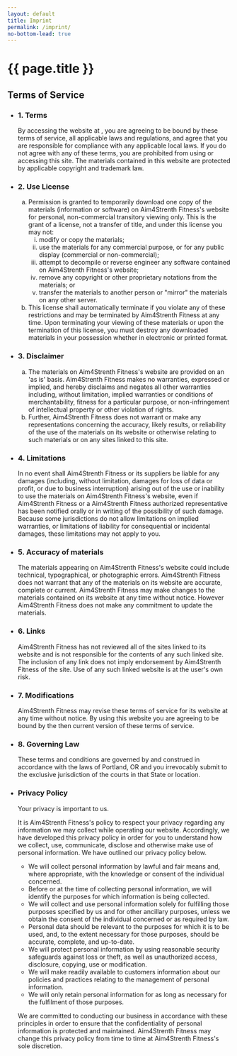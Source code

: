 ```yaml
---
layout: default
title: Imprint
permalink: /imprint/
no-bottom-lead: true
---
```



<h1 class="visuallyhidden">{{ page.title }}</h1>
<h2 class="uk-h3">Terms of Service</h2>
<ul class="uk-margin-xlarge-bottom" uk-accordion>
<li>
<h3 class="uk-accordion-title">1. Terms</h3>
<div class="uk-accordion-content">
<p class="content">By accessing the website at&nbsp;<a href=""></a>, you are agreeing to be bound by these terms of service, all applicable laws and regulations, and agree that you are responsible for compliance with any applicable local laws. If you do not agree with any of these terms, you are prohibited from using or accessing this site. The materials contained in this website are protected by applicable copyright and trademark law.</p>
</div>
</li>
<li>
<h3 class="uk-accordion-title">2. Use License</h3>
<div class="uk-accordion-content">
<p class="content"><ol type="a">
<li>
Permission is granted to temporarily download one copy of the materials (information or software) on Aim4Strenth Fitness's website for personal, non-commercial transitory viewing only. This is the grant of a license, not a transfer of title, and under this license you may not:

<ol type="i">
  <li>modify or copy the materials;</li>
  <li>use the materials for any commercial purpose, or for any public display (commercial or non-commercial);</li>
  <li>attempt to decompile or reverse engineer any software contained on Aim4Strenth Fitness's website;</li>
  <li>remove any copyright or other proprietary notations from the materials; or</li>
  <li>transfer the materials to another person or "mirror" the materials on any other server.</li>
</ol>
</li>
<li>This license shall automatically terminate if you violate any of these restrictions and may be terminated by Aim4Strenth Fitness  at any time. Upon terminating your viewing of these materials or upon the termination of this license, you must destroy any downloaded materials in your possession whether in electronic or printed format.</li>
</ol></p>
</div>
</li>
<li>
<h3 class="uk-accordion-title">3. Disclaimer</h3>
<div class="uk-accordion-content">
<p class="content"><ol type="a">
<li>The materials on Aim4Strenth Fitness's website are provided on an 'as is' basis. Aim4Strenth Fitness  makes no warranties, expressed or implied, and hereby disclaims and negates all other warranties including, without limitation, implied warranties or conditions of merchantability, fitness for a particular purpose, or non-infringement of intellectual property or other violation of rights.</li>
<li>Further, Aim4Strenth Fitness  does not warrant or make any representations concerning the accuracy, likely results, or reliability of the use of the materials on its website or otherwise relating to such materials or on any sites linked to this site.</li>
</ol></p>
</div>
</li>
<li>
<h3 class="uk-accordion-title">4. Limitations</h3>
<div class="uk-accordion-content">
<p class="content">In no event shall Aim4Strenth Fitness  or its suppliers be liable for any damages (including, without limitation, damages for loss of data or profit, or due to business interruption) arising out of the use or inability to use the materials on Aim4Strenth Fitness's website, even if Aim4Strenth Fitness  or a Aim4Strenth Fitness  authorized representative has been notified orally or in writing of the possibility of such damage. Because some jurisdictions do not allow limitations on implied warranties, or limitations of liability for consequential or incidental damages, these limitations may not apply to you.</p>
</div>
</li>
<li>
<h3 class="uk-accordion-title">5. Accuracy of materials</h3>
<div class="uk-accordion-content">
<p class="content">The materials appearing on Aim4Strenth Fitness's website could include technical, typographical, or photographic errors. Aim4Strenth Fitness  does not warrant that any of the materials on its website are accurate, complete or current. Aim4Strenth Fitness  may make changes to the materials contained on its website at any time without notice. However Aim4Strenth Fitness  does not make any commitment to update the materials.</p>
</div>
</li>
<li>
<h3 class="uk-accordion-title">6. Links</h3>
<div class="uk-accordion-content">
<p class="content">Aim4Strenth Fitness  has not reviewed all of the sites linked to its website and is not responsible for the contents of any such linked site. The inclusion of any link does not imply endorsement by Aim4Strenth Fitness  of the site. Use of any such linked website is at the user's own risk.</p>
</div>
</li>
<li>
<h3 class="uk-accordion-title">7. Modifications</h3>
<div class="uk-accordion-content">
<p class="content">Aim4Strenth Fitness  may revise these terms of service for its website at any time without notice. By using this website you are agreeing to be bound by the then current version of these terms of service.</p>
</div>
</li>
<li>
<h3 class="uk-accordion-title">8. Governing Law</h3>
<div class="uk-accordion-content">
<p class="content">These terms and conditions are governed by and construed in accordance with the laws of Portland, OR and you irrevocably submit to the exclusive jurisdiction of the courts in that State or location.</p>
</div>
</li>
<li>
<h3 class="uk-accordion-title">Privacy Policy</h3>
<div class="uk-accordion-content">
<p class="content">Your privacy is important to us.</p>
<p class="content">It is Aim4Strenth Fitness's policy to respect your privacy regarding any information we may collect while operating our website. Accordingly, we have developed this privacy policy in order for you to understand how we collect, use, communicate, disclose and otherwise make use of personal information. We have outlined our privacy policy below.</p>
<ul>
<li>We will collect personal information by lawful and fair means and, where appropriate, with the knowledge or consent of the individual concerned.</li>
<li>Before or at the time of collecting personal information, we will identify the purposes for which information is being collected.</li>
<li>We will collect and use personal information solely for fulfilling those purposes specified by us and for other ancillary purposes, unless we obtain the consent of the individual concerned or as required by law.</li>
<li>Personal data should be relevant to the purposes for which it is to be used, and, to the extent necessary for those purposes, should be accurate, complete, and up-to-date.</li>
<li>We will protect personal information by using reasonable security safeguards against loss or theft, as well as unauthorized access, disclosure, copying, use or modification.</li>
<li>We will make readily available to customers information about our policies and practices relating to the management of personal information.</li><li>We will only retain personal information for as long as necessary for the fulfilment of those purposes.</li></ul><p class="content">We are committed to conducting our business in accordance with these principles in order to ensure that the confidentiality of personal information is protected and maintained. Aim4Strenth Fitness  may change this privacy policy from time to time at Aim4Strenth Fitness's sole discretion.</p>
</div>
</li>
</ul>
